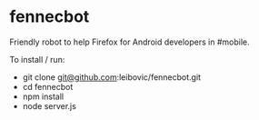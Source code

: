 fennecbot
=========

Friendly robot to help Firefox for Android developers in #mobile.

To install / run:

* git clone git@github.com:leibovic/fennecbot.git
* cd fennecbot
* npm install
* node server.js
